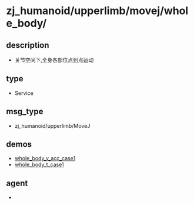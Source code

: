 ﻿
# zj_humanoid/upperlimb/movej/whole_body/

## description
- 关节空间下,全身各部位点到点运动


## type
- Service

## msg_type
- zj_humanoid/upperlimb/MoveJ

## demos
- [whole_body_v_acc_case1](./whole_body_v_acc_case1.yaml)
- [whole_body_t_case1](./whole_body_t_case1.yaml)


## agent
- 


